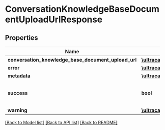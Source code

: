# ConversationKnowledgeBaseDocumentUploadUrlResponse

## Properties
Name | Type | Description | Notes
------------ | ------------- | ------------- | -------------
**conversation_knowledge_base_document_upload_url** | [**\ultracart\v2\models\ConversationKnowledgeBaseDocumentUploadUrl**](ConversationKnowledgeBaseDocumentUploadUrl.md) |  | [optional] 
**error** | [**\ultracart\v2\models\Error**](Error.md) |  | [optional] 
**metadata** | [**\ultracart\v2\models\ResponseMetadata**](ResponseMetadata.md) |  | [optional] 
**success** | **bool** | Indicates if API call was successful | [optional] 
**warning** | [**\ultracart\v2\models\Warning**](Warning.md) |  | [optional] 

[[Back to Model list]](../README.md#documentation-for-models) [[Back to API list]](../README.md#documentation-for-api-endpoints) [[Back to README]](../README.md)


